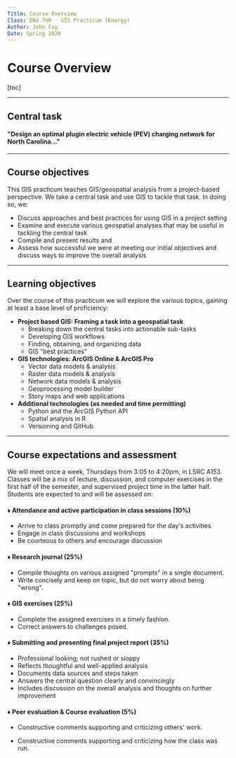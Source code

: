 ```yaml
---
Title: Course Overview
Class: ENV 790 - GIS Practicum (Energy)
Author: John Fay
Date: Spring 2020
---
```


# Course Overview

[toc]

---

## Central task

#### "Design an optimal plugin electric vehicle (PEV) charging network for North Carolina..."

---

## Course objectives

This GIS practicum teaches GIS/geospatial analysis from a project-based perspective. We take a central task and use GIS to tackle that task. In doing so, we:

* Discuss approaches and best practices for using GIS in a project setting
* Examine and execute various geospatial analyses that may be useful in tackling the central task
* Compile and present results and 
* Assess how successful we were at meeting our initial objectives and discuss ways to improve the overall analysis

---

## Learning objectives

Over the course of this practicum we will explore the various topics, gaining at least a base level of proficiency:

* **Project based GIS: Framing a task into a geospatial task**
  * Breaking down the central tasks into actionable sub-tasks
  * Developing GIS workflows
  * Finding, obtaining, and organizing data
  * GIS "best practices"
* **GIS technologies: ArcGIS Online & ArcGIS Pro** 
  * Vector data models & analysis
  * Raster data models & analysis
  * Network data models & analysis
  * Geoprocessing model builder
  * Story maps and web applications
* **Additional technologies (as needed and time permitting)**
  * Python and the ArcGIS Python API
  * Spatial analysis in R
  * Versioning and GitHub

---

## Course expectations and assessment

We will meet once a week, Thursdays from 3:05 to 4:20pm, in LSRC A153. Classes will be a mix of lecture, discussion, and computer exercises in the first half of the semester, and supervised project time in the latter half. Students are expected to and will be assessed on:

#### ♦ Attendance and active participation in class sessions (10%)

* Arrive to class promptly and come prepared for the day's activities
* Engage in class discussions and workshops
* Be courteous to others and encourage discussion 

#### ♦ Research journal (25%)

* Compile thoughts on various assigned "prompts" in a single document.
* Write concisely and keep on topic, but do not worry about being "wrong".

#### ♦ GIS exercises (25%)

* Complete the assigned exercises in a timely fashion.
* Correct answers to challenges posed.

#### ♦ Submitting and presenting final project report (35%)

* Professional looking; not rushed or sloppy
* Reflects thoughtful and well-applied analysis
* Documents data sources and steps taken
* Answers the central question clearly and convincingly
* Includes discussion on the overall analysis and thoughts on further improvement

#### ♦ Peer evaluation & Course evaluation (5%)

* Constructive comments supporting and criticizing others' work.

* Constructive comments supporting and criticizing how the class was run.


## 